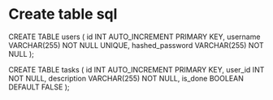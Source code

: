 # Create table sql

CREATE TABLE users (
    id INT AUTO_INCREMENT PRIMARY KEY,
    username VARCHAR(255) NOT NULL UNIQUE,
    hashed_password VARCHAR(255) NOT NULL
);

CREATE TABLE tasks (
  id INT AUTO_INCREMENT PRIMARY KEY,
  user_id INT NOT NULL,
  description VARCHAR(255) NOT NULL,
  is_done BOOLEAN DEFAULT FALSE
);
